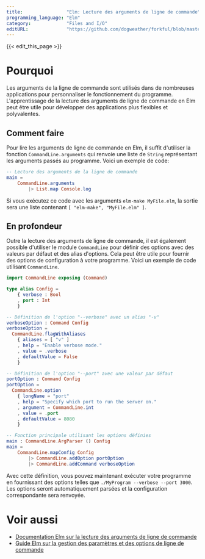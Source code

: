 ```yaml
---
title:                "Elm: Lecture des arguments de ligne de commande"
programming_language: "Elm"
category:             "Files and I/O"
editURL:              "https://github.com/dogweather/forkful/blob/master/content/fr/elm/reading-command-line-arguments.md"
---
```


{{< edit_this_page >}}

# Pourquoi
Les arguments de la ligne de commande sont utilisés dans de nombreuses applications pour personnaliser le fonctionnement du programme. L'apprentissage de la lecture des arguments de ligne de commande en Elm peut être utile pour développer des applications plus flexibles et polyvalentes.

## Comment faire
Pour lire les arguments de ligne de commande en Elm, il suffit d'utiliser la fonction `CommandLine.arguments` qui renvoie une liste de `String` représentant les arguments passés au programme. Voici un exemple de code:

```Elm
-- Lecture des arguments de la ligne de commande
main =
    CommandLine.arguments
        |> List.map Console.log
```

Si vous exécutez ce code avec les arguments `elm-make MyFile.elm`, la sortie sera une liste contenant `[ "elm-make", "MyFile.elm" ]`.

## En profondeur
Outre la lecture des arguments de ligne de commande, il est également possible d'utiliser le module `CommandLine` pour définir des options avec des valeurs par défaut et des alias d'options. Cela peut être utile pour fournir des options de configuration à votre programme. Voici un exemple de code utilisant `CommandLine`.

```Elm
import CommandLine exposing (Command)

type alias Config =
    { verbose : Bool
    , port : Int
    }

-- Définition de l'option "--verbose" avec un alias "-v"
verboseOption : Command Config
verboseOption =
  CommandLine.flagWithAliases
    { aliases = [ "v" ]
    , help = "Enable verbose mode."
    , value = .verbose
    , defaultValue = False
    }

-- Définition de l'option "--port" avec une valeur par défaut
portOption : Command Config
portOption =
  CommandLine.option
    { longName = "port"
    , help = "Specify which port to run the server on."
    , argument = CommandLine.int
    , value = .port
    , defaultValue = 8080
    }

-- Fonction principale utilisant les options définies
main : CommandLine.ArgParser () Config
main =
    CommandLine.mapConfig Config
        |> CommandLine.addOption portOption
        |> CommandLine.addCommand verboseOption

```

Avec cette définition, vous pouvez maintenant exécuter votre programme en fournissant des options telles que `./MyProgram --verbose --port 3000`. Les options seront automatiquement parsées et la configuration correspondante sera renvoyée.

# Voir aussi
- [Documentation Elm sur la lecture des arguments de ligne de commande](https://package.elm-lang.org/packages/elm/core/latest/CommandLine)
- [Guide Elm sur la gestion des paramètres et des options de ligne de commande](https://guide.elm-lang.org/managing_program_arguments.html)